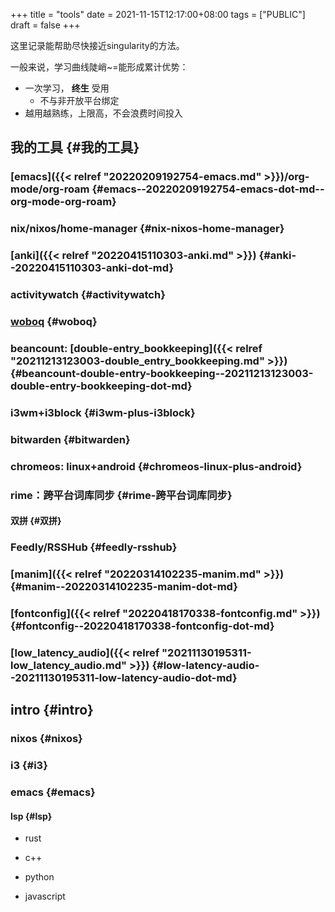+++
title = "tools"
date = 2021-11-15T12:17:00+08:00
tags = ["PUBLIC"]
draft = false
+++

这里记录能帮助尽快接近singularity的方法。

一般来说，学习曲线陡峭~=能形成累计优势：

-   一次学习， **终生** 受用
    -   不与非开放平台绑定
-   越用越熟练，上限高，不会浪费时间投入

<!--more-->


## 我的工具 {#我的工具}


### [emacs]({{< relref "20220209192754-emacs.md" >}})/org-mode/org-roam {#emacs--20220209192754-emacs-dot-md--org-mode-org-roam}


### nix/nixos/home-manager {#nix-nixos-home-manager}


### [anki]({{< relref "20220415110303-anki.md" >}}) {#anki--20220415110303-anki-dot-md}


### activitywatch {#activitywatch}


### [woboq](https://dvorak0.github.io/woboq/) {#woboq}


### beancount: [double-entry_bookkeeping]({{< relref "20211213123003-double_entry_bookkeeping.md" >}}) {#beancount-double-entry-bookkeeping--20211213123003-double-entry-bookkeeping-dot-md}


### i3wm+i3block {#i3wm-plus-i3block}


### bitwarden {#bitwarden}


### chromeos: linux+android {#chromeos-linux-plus-android}


### rime：跨平台词库同步 {#rime-跨平台词库同步}


#### 双拼 {#双拼}


### Feedly/RSSHub {#feedly-rsshub}


### [manim]({{< relref "20220314102235-manim.md" >}}) {#manim--20220314102235-manim-dot-md}


### [fontconfig]({{< relref "20220418170338-fontconfig.md" >}}) {#fontconfig--20220418170338-fontconfig-dot-md}


### [low_latency_audio]({{< relref "20211130195311-low_latency_audio.md" >}}) {#low-latency-audio--20211130195311-low-latency-audio-dot-md}


## intro {#intro}


### nixos {#nixos}


### i3 {#i3}


### emacs {#emacs}


#### lsp {#lsp}

<!--list-separator-->

-  rust

<!--list-separator-->

-  c++

<!--list-separator-->

-  python

<!--list-separator-->

-  javascript

